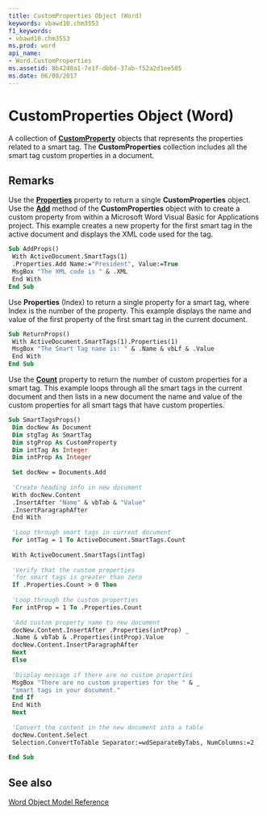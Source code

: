 ```yaml
---
title: CustomProperties Object (Word)
keywords: vbawd10.chm3553
f1_keywords:
- vbawd10.chm3553
ms.prod: word
api_name:
- Word.CustomProperties
ms.assetid: 8b4248a1-7e1f-dbbd-37ab-f52a2d1ee505
ms.date: 06/08/2017
---
```



# CustomProperties Object (Word)

A collection of  **[CustomProperty](Word.CustomProperty.md)** objects that represents the properties related to a smart tag. The **CustomProperties** collection includes all the smart tag custom properties in a document.


## Remarks

Use the  **[Properties](./overview/Word.md)** property to return a single **CustomProperties** object. Use the **[Add](Word.CustomProperties.Add.md)** method of the **CustomProperties** object with to create a custom property from within a Microsoft Word Visual Basic for Applications project. This example creates a new property for the first smart tag in the active document and displays the XML code used for the tag.


```vb
Sub AddProps() 
 With ActiveDocument.SmartTags(1) 
 .Properties.Add Name:="President", Value:=True 
 MsgBox "The XML code is " & .XML 
 End With 
End Sub
```

Use  **Properties** (Index) to return a single property for a smart tag, where Index is the number of the property. This example displays the name and value of the first property of the first smart tag in the current document.




```vb
Sub ReturnProps() 
 With ActiveDocument.SmartTags(1).Properties(1) 
 MsgBox "The Smart Tag name is: " & .Name & vbLf & .Value 
 End With 
End Sub
```

Use the  **[Count](Word.CustomProperties.Count.md)** property to return the number of custom properties for a smart tag. This example loops through all the smart tags in the current document and then lists in a new document the name and value of the custom properties for all smart tags that have custom properties.




```vb
Sub SmartTagsProps() 
 Dim docNew As Document 
 Dim stgTag As SmartTag 
 Dim stgProp As CustomProperty 
 Dim intTag As Integer 
 Dim intProp As Integer 
 
 Set docNew = Documents.Add 
 
 'Create heading info in new document 
 With docNew.Content 
 .InsertAfter "Name" & vbTab & "Value" 
 .InsertParagraphAfter 
 End With 
 
 'Loop through smart tags in current document 
 For intTag = 1 To ActiveDocument.SmartTags.Count 
 
 With ActiveDocument.SmartTags(intTag) 
 
 'Verify that the custom properties 
 'for smart tags is greater than zero 
 If .Properties.Count > 0 Then 
 
 'Loop through the custom properties 
 For intProp = 1 To .Properties.Count 
 
 'Add custom property name to new document 
 docNew.Content.InsertAfter .Properties(intProp) _ 
 .Name & vbTab & .Properties(intProp).Value 
 docNew.Content.InsertParagraphAfter 
 Next 
 Else 
 
 'Display message if there are no custom properties 
 MsgBox "There are no custom properties for the " & _ 
 "smart tags in your document." 
 End If 
 End With 
 Next 
 
 'Convert the content in the new document into a table 
 docNew.Content.Select 
 Selection.ConvertToTable Separator:=wdSeparateByTabs, NumColumns:=2 
 
End Sub
```


## See also


[Word Object Model Reference](./overview/Word/object-model.md)


